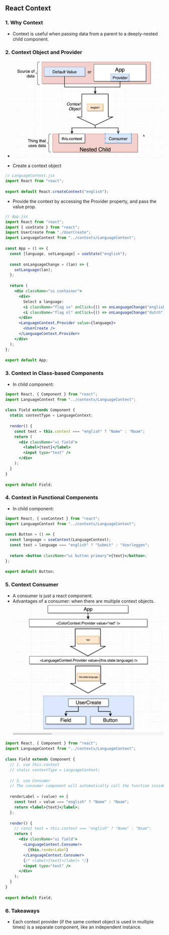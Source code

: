 ## React Context

### 1. Why Context

- Context is useful when passing data from a parent to a deeply-nested child component.

### 2. Context Object and Provider

- ![alt](./pictures/context.png)

- Create a context object

```jsx
// LanguageContext.jsx
import React from "react";

export default React.createContext("english");
```

- Provide the context by accessing the Provider property, and pass the value prop.

```jsx
// App.jsx
import React from "react";
import { useState } from "react";
import UserCreate from "./UserCreate";
import LanguageContext from "../contexts/LanguageContext";

const App = () => {
  const [language, setLanguage] = useState("english");

  const onLanguageChange = (lan) => {
    setLanguage(lan);
  };

  return (
    <div className="ui container">
      <div>
        Select a language:
        <i className="flag us" onClick={() => onLanguageChange("english")} />
        <i className="flag nl" onClick={() => onLanguageChange("dutch")} />
      </div>
      <LanguageContext.Provider value={language}>
        <UserCreate />
      </LanguageContext.Provider>
    </div>
  );
};

export default App;
```

### 3. Context in Class-based Components

- In child component:

```jsx
import React, { Component } from "react";
import LanguageContext from "../contexts/LanguageContext";

class Field extends Component {
  static contextType = LanguageContext;

  render() {
    const text = this.context === "english" ? "Name" : "Naam";
    return (
      <div className="ui field">
        <label>{text}</label>
        <input type="text" />
      </div>
    );
  }
}

export default Field;
```

### 4. Context in Functional Components

- In child component:

```jsx
import React, { useContext } from "react";
import LanguageContext from "../contexts/LanguageContext";

const Button = () => {
  const language = useContext(LanguageContext);
  const text = language === "english" ? "Submit" : "Voorleggen";

  return <button className="ui button primary">{text}</button>;
};

export default Button;
```

### 5. Context Consumer

- A consumer is just a react component.
- Advantages of a consumer: when there are multiple context objects.
![alt](./pictures/multipleContexts.png)

```jsx
import React, { Component } from "react";
import LanguageContext from "../contexts/LanguageContext";

class Field extends Component {
  // 1. use this.context
  // static contextType = LanguageContext;

  // 2. use Consumer
  // The consumer component will automatically call the function inside of it.

  renderLabel = (value) => {
    const text = value === "english" ? "Name" : "Naam";
    return <label>{text}</label>;
  };

  render() {
    // const text = this.context === "english" ? "Name" : "Naam";
    return (
      <div className="ui field">
        <LanguageContext.Consumer>
          {this.renderLabel}
        </LanguageContext.Consumer>
        {/* <label>{text}</label> */}
        <input type="text" />
      </div>
    );
  }
}

export default Field;
```

### 6. Takeaways

- Each context provider (if the same context object is used in multiple times) is a separate component, like an independent instance.
